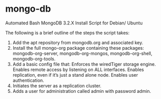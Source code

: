 # mongo-db
Automated Bash MongoDB 3.2.X Install Script for Debian/ Ubuntu

The following is a brief outline of the steps the script takes:

1. Add the apt repository from mongodb.org and associated key.
2. Install the full mongo-org package containing these packages: mongodb-org-server, mongodb-org-mongos, mongodb-org-shell, mongodb-org-tools.
3. Add a basic config file that:
      Enforces the wiredTiger storage engine.
      Enables remote access by listening on ALL interfaces.
      Enables replication, even if it’s just a stand alone node.
      Enables user authentication.
4. Initiates the server as a replication cluster.
5. Adds a user for administration called admin with password admin.
